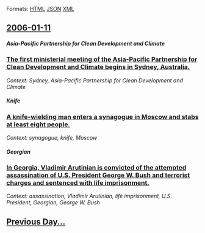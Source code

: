 
Formats: [HTML](2006/01/11/index.html)  [JSON](2006/01/11/index.json)  [XML](2006/01/11/index.xml)  

## [2006-01-11](/news/2006/01/11/index.md)

##### Asia-Pacific Partnership for Clean Development and Climate
### [ The first ministerial meeting of the Asia-Pacific Partnership for Clean Development and Climate begins in Sydney, Australia. ](/news/2006/01/11/the-first-ministerial-meeting-of-the-asia-pacific-partnership-for-clean-development-and-climate-begins-in-sydney-australia.md)
_Context: Sydney, Asia-Pacific Partnership for Clean Development and Climate_

##### Knife
### [ A knife-wielding man enters a synagogue in Moscow and stabs at least eight people. ](/news/2006/01/11/a-knife-wielding-man-enters-a-synagogue-in-moscow-and-stabs-at-least-eight-people.md)
_Context: synagogue, knife, Moscow_

#####  Georgian
### [ In Georgia, Vladimir Arutinian is convicted of the attempted assassination of U.S. President George W. Bush and terrorist charges and sentenced with life imprisonment. ](/news/2006/01/11/in-georgia-vladimir-arutinian-is-convicted-of-the-attempted-assassination-of-u-s-president-george-w-bush-and-terrorist-charges-and-sente.md)
_Context: assassination, Vladimir Arutinian, life imprisonment, U.S. President,  Georgian, George W. Bush_

## [Previous Day...](/news/2006/01/10/index.md)

